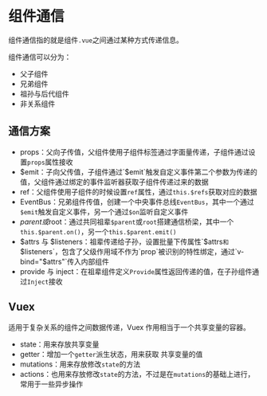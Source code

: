 # 组件通信

组件通信指的就是组件`.vue`之间通过某种方式传递信息。

组件通信可以分为：

- 父子组件
- 兄弟组件
- 祖孙与后代组件
- 非关系组件

## 通信方案

- props：父向子传值，父组件使用子组件标签通过字面量传递，子组件通过设置`props`属性接收
- $emit：子向父传值，子组件通过`$emit`触发自定义事件第二个参数为传递的值，父组件通过绑定的事件监听器获取子组件传递过来的数据
- ref：父组件使用子组件的时候设置`ref`属性，通过`this.$refs`获取对应的数据
- EventBus：兄弟组件传值，创建一个中央事件总线`EventBus`，其中一个通过`$emit`触发自定义事件，另一个通过`$on`监听自定义事件
- $parent或$root：通过共同祖辈`$parent`或`root`搭建通信桥梁，其中一个`this.$parent.on()`，另一个`this.$parent.emit()`
- $attrs 与 $listeners：祖辈传递给子孙，设置批量下传属性`$attrs`和`$listeners`，包含了父级作用域不作为`prop`被识别的特性绑定，通过`v-bind="$attrs"`传入内部组件
- provide 与 inject：在祖辈组件定义`Provide`属性返回传递的值，在子孙组件通过`Inject`接收

## Vuex

适用于复杂关系的组件之间数据传递，Vuex 作用相当于一个共享变量的容器。

- state：用来存放共享变量
- getter：增加一个`getter`派生状态，用来获取 共享变量的值
- mutations：用来存放修改`state`的方法
- actions：也用来存放修改`state`的方法，不过是在`mutations`的基础上进行，常用于一些异步操作
